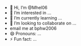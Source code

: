 - 👋 Hi, I’m @Mhel06
- 👀 I’m interested in ...
- 🌱 I’m currently learning ...
- 💞️ I’m looking to collaborate on ...
- email me at bphw2006
- 😄 Pronouns: ...
- ⚡ Fun fact: ...

<!---
Mhel06/Mhel06 is a ✨ special ✨ repository because its `README.md` (this file) appears on your GitHub profile.
You can click the Preview link to take a look at your changes.
--->
